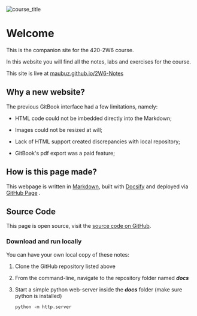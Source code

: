 ![course_title](assets/course_title.svg)



# Welcome

This is the companion site for the 420-2W6 course.

In this website you will find all the notes, labs and exercises for the course.

This site is live at [maubuz.github.io/2W6-Notes](https://maubuz.github.io/2W6-Notes)



## Why a new website?
The previous GitBook interface had a few limitations, namely:
- HTML code could not be imbedded directly into the Markdown;

- Images could not be resized at will;

- Lack of HTML support created discrepancies with local repository;

- GitBook's pdf export was a paid feature;
  
  
## How is this page made?
This webpage is written in [Markdown](https://www.markdownguide.org/), built with [Docsify](https://docsify.js.org/) and deployed via [GitHub Page](https://pages.github.com/) .



## Source Code
This page is open source, visit the [source code on GitHub](https://github.com/mau-jac/2W6-UI).

### Download and run locally

You can have your own local copy of these notes:

1. Clone the GitHub repository listed above

2. From the command-line, navigate to the repository folder named ***docs*** 

3. Start a simple python web-server inside the ***docs*** folder (make sure python is installed)

   `python -m http.server`

   
